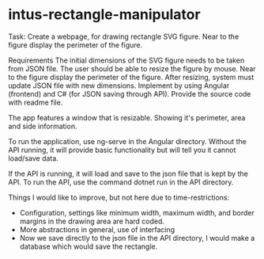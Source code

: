 # intus-rectangle-manipulator

Task:
Create a webpage, for drawing rectangle SVG figure.
Near to the figure display the perimeter of the figure.

Requirements
The initial dimensions of the SVG figure needs to be taken from JSON file.
The user should be able to resize the figure by mouse.
Near to the figure display the perimeter of the figure.
After resizing, system must update JSON file with new dimensions.
Implement by using Angular (frontend) and C# (for JSON saving through API).
Provide the source code with readme file.


The app features a window that is resizable. Showing it's perimeter, area and side information.

To run the application, use ng-serve in the Angular directory.
Without the API running, it will provide basic functionality but will tell you it cannot load/save data.

If the API is running, it will load and save to the json file that is kept by the API.
To run the API, use the command dotnet run in the API directory.

Things I would like to improve, but not here due to time-restrictions:
- Configuration, settings like minimum width, maximum width, and border margins in the drawing area are hard coded.
- More abstractions in general, use of interfacing
- Now we save directly to the json file in the API directory, I would make a database which would save the rectangle.
